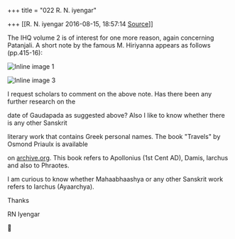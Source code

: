 +++
title = "022 R. N. iyengar"

+++
[[R. N. iyengar	2016-08-15, 18:57:14 [Source](https://groups.google.com/g/bvparishat/c/NPcHTRNM0Hk)]]



The IHQ volume 2 is of interest for one more reason, again concerning Patanjali. A short note by the famous M. Hiriyanna appears as follows (pp.415-16):

![Inline image 1](https://groups.google.com/group/bvparishat/attach/9abfdafb380a/image.png?part=0.1&view=1)  

![Inline image 3](https://groups.google.com/group/bvparishat/attach/9abfdafb380a/image.png?part=0.2&view=1)  

I request scholars to comment on the above note. Has there been any further research on the

date of Gaudapada as suggested above? Also I like to know whether there is any other Sanskrit

literary work that contains Greek personal names. The book "Travels" by Osmond Priaulx is available

on [archive.org](http://archive.org). This book refers to Apollonius (1st Cent AD), Damis, Iarchus and also to Phraotes.

I am curious to know whether Mahaabhaashya or any other Sanskrit work refers to Iarchus (Ayaarchya).

Thanks

RN Iyengar




